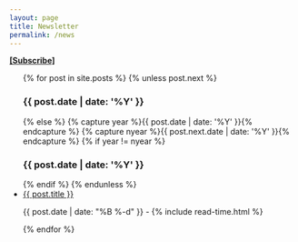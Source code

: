 ```yaml
---
layout: page
title: Newsletter
permalink: /news
---
```


[**\[Subscribe\]**](/subscribe)

<ul class="posts-container">
  {% for post in site.posts %}
      {% unless post.next %}
      <h3>{{ post.date | date: '%Y' }}</h3>
      {% else %}
      {% capture year %}{{ post.date | date: '%Y' }}{% endcapture %}
      {% capture nyear %}{{ post.next.date | date: '%Y' }}{% endcapture %}
      {% if year != nyear %}
      <h3>{{ post.date | date: '%Y' }}</h3>
      {% endif %}
      {% endunless %}
      <li itemscope>
        <a href="{{ site.github.url }}{{ post.url }}">{{ post.title }}</a>
        <p class="post-date"><span><i class="fa fa-calendar" aria-hidden="true"></i> {{ post.date | date: "%B %-d" }} - <i class="fa fa-clock-o" aria-hidden="true"></i> {% include read-time.html %}</span></p>
      </li>
      {% endfor %}
</ul>
